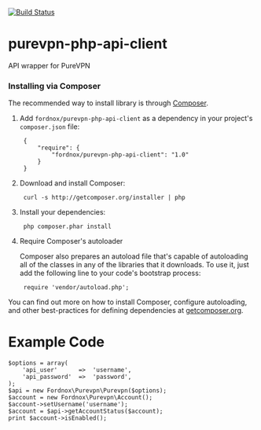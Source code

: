 [![Build Status](https://secure.travis-ci.org/fordnox/purevpn-php-api-client.png?branch=master)](http://travis-ci.org/fordnox/purevpn-php-api-client)

purevpn-php-api-client
======================

API wrapper for PureVPN

### Installing via Composer

The recommended way to install library is through [Composer](http://getcomposer.org).

1. Add ``fordnox/purevpn-php-api-client`` as a dependency in your project's ``composer.json`` file:

        {
            "require": {
                "fordnox/purevpn-php-api-client": "1.0"
            }
        }

2. Download and install Composer:

        curl -s http://getcomposer.org/installer | php

3. Install your dependencies:

        php composer.phar install

4. Require Composer's autoloader

    Composer also prepares an autoload file that's capable of autoloading all of the classes in any of the libraries that it downloads. To use it, just add the following line to your code's bootstrap process:

        require 'vendor/autoload.php';

You can find out more on how to install Composer, configure autoloading, and other best-practices for defining dependencies at [getcomposer.org](http://getcomposer.org).

Example Code
======================

    $options = array(
        'api_user'      =>  'username',
        'api_password'  =>  'password',
    );
    $api = new Fordnox\Purevpn\Purevpn($options);
    $account = new Fordnox\Purevpn\Account();
    $account->setUsername('username');
    $account = $api->getAccountStatus($account);
    print $account->isEnabled();